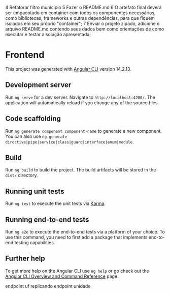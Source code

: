 
4 Refatorar filtro municipio
5 Fazer o README.md
6 O artefato final deverá ser empacotado em container com todos os componentes necessários, como bibliotecas, frameworks e outras dependências, para que fiquem isolados em seu próprio "container";
7 Enviar o projeto zipado, adicione o arquivo README.md contendo seus dados bem como orientações de como executar e testar a solução apresentada;

# Frontend

This project was generated with [Angular CLI](https://github.com/angular/angular-cli) version 14.2.13.

## Development server

Run `ng serve` for a dev server. Navigate to `http://localhost:4200/`. The application will automatically reload if you change any of the source files.

## Code scaffolding

Run `ng generate component component-name` to generate a new component. You can also use `ng generate directive|pipe|service|class|guard|interface|enum|module`.

## Build

Run `ng build` to build the project. The build artifacts will be stored in the `dist/` directory.

## Running unit tests

Run `ng test` to execute the unit tests via [Karma](https://karma-runner.github.io).

## Running end-to-end tests

Run `ng e2e` to execute the end-to-end tests via a platform of your choice. To use this command, you need to first add a package that implements end-to-end testing capabilities.

## Further help

To get more help on the Angular CLI use `ng help` or go check out the [Angular CLI Overview and Command Reference](https://angular.io/cli) page.


endpoint uf replicando endpoint unidade

